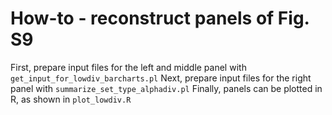 # How-to - reconstruct panels of Fig. S9
First, prepare input files for the left and middle panel with `get_input_for_lowdiv_barcharts.pl`
Next, prepare input files for the right panel with `summarize_set_type_alphadiv.pl`
Finally, panels can be plotted in R, as shown in `plot_lowdiv.R`